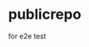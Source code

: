 # publicrepo
for e2e test












































































































































































































































































































































































































































































































































































































































































































































































































































































































































































































































































































































































































































































































































































































































































































































































































































































































































































































































































































































































































































































































































































































































































































































































































































































































































































































































































































































































































































































































































































































































































































































































































































































































































































































































































































































































































































































































































































































































































































































































































































































































































































































